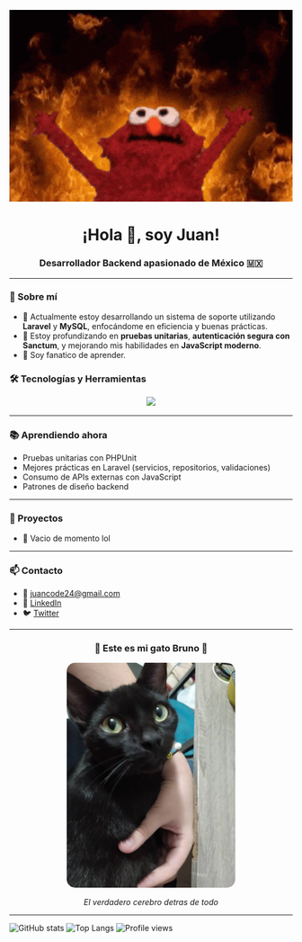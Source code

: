 <!-- Banner Elmo 🔥 -->
<p align="center">
  <img src="https://github.com/JuanRZ24/JuanRZ24/raw/main/assets/meme-elmo.gif" width="600" alt="Elmo modo demonio" />
</p>

<!-- Título central -->
<h1 align="center">¡Hola 👋, soy Juan!</h1>
<h3 align="center">Desarrollador Backend apasionado de México 🇲🇽</h3>

---

### 🧠 Sobre mí

- 🔧 Actualmente estoy desarrollando un sistema de soporte utilizando **Laravel** y **MySQL**, enfocándome en eficiencia y buenas prácticas.
- 🚀 Estoy profundizando en **pruebas unitarias**, **autenticación segura con Sanctum**, y mejorando mis habilidades en **JavaScript moderno**.
- 🧪 Soy fanatico de aprender.


### 🛠️ Tecnologías y Herramientas

<p align="center">
  <img src="https://skillicons.dev/icons?i=laravel,mysql,php,html,css,js,vscode,git,github" />
</p>

---
### 📚 Aprendiendo ahora

- Pruebas unitarias con PHPUnit
- Mejores prácticas en Laravel (servicios, repositorios, validaciones)
- Consumo de APIs externas con JavaScript
- Patrones de diseño backend

---

### 🚀 Proyectos 

- 🎫 Vacio de momento lol


---

### 📫 Contacto

- 📧 juancode24@gmail.com
- 💼 [LinkedIn](https://www.linkedin.com/in/JuanRZ24)  
- 🐦 [Twitter](https://twitter.com/JuanRZ24)  

---

<h3 align="center">🐾 Este es mi gato Bruno 🐾</h3>

<p align="center">
  <img src="https://github.com/JuanRZ24/JuanRZ24/raw/main/assets/IMG_20230926_095923.jpg" alt="Gato Bruno" width="300" style="border-radius: 15px;" />
</p>

<p align="center"><em>El verdadero cerebro detras de todo</em></p>



---

![GitHub stats](https://github-readme-stats.vercel.app/api?username=JuanRios&show_icons=true&theme=tokyonight)
![Top Langs](https://github-readme-stats.vercel.app/api/top-langs/?username=JuanRios&layout=compact&theme=tokyonight)
![Profile views](https://komarev.com/ghpvc/?username=JuanRios&color=blue)
